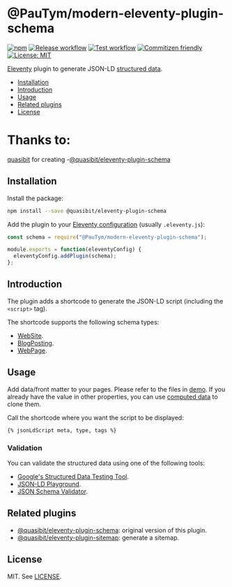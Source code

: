 # @PauTym/modern-eleventy-plugin-schema

[![npm](https://img.shields.io/npm/v/@PauTym/modern-eleventy-plugin-schema)](https://www.npmjs.com/package/@PauTym/modern-eleventy-plugin-schema)
[![Release workflow](https://github.com/PauTym/modern-eleventy-plugin-schema/workflows/Release/badge.svg)](https://github.com/PauTym/modern-eleventy-plugin-schema/actions?query=workflow%3ARelease)
[![Test workflow](https://github.com/PauTym/modern-eleventy-plugin-schema/workflows/Test/badge.svg)](https://github.com/PauTym/modern-eleventy-plugin-schema/actions?query=workflow%3ATest)
[![Commitizen friendly](https://img.shields.io/badge/commitizen-friendly-brightgreen.svg)](http://commitizen.github.io/cz-cli/)
[![License: MIT](https://img.shields.io/badge/License-MIT-yellow.svg)](https://opensource.org/licenses/MIT)

[Eleventy](https://www.11ty.dev/) plugin to generate JSON-LD [structured data](https://schema.org/).

- [Installation](#installation)
- [Introduction](#introduction)
- [Usage](#usage)
- [Related plugins](#related-plugins)
- [License](#license)

# Thanks to:
[quasibit](https://github.com/quasibit) for creating -[@quasibit/eleventy-plugin-schema](https://github.com/quasibit/eleventy-plugin-schema)

## Installation

Install the package:

```sh
npm install --save @quasibit/eleventy-plugin-schema
```

Add the plugin to your [Eleventy configuration](https://www.11ty.dev/docs/config/)
(usually `.eleventy.js`):

```js
const schema = require("@PauTym/modern-eleventy-plugin-schema");

module.exports = function(eleventyConfig) {
  eleventyConfig.addPlugin(schema);
};
```

## Introduction

The plugin adds a shortcode to generate the JSON-LD script (including the `<script>` tag).

The shortcode supports the following schema types:

- [WebSite](https://schema.org/WebSite).
- [BlogPosting](https://schema.org/BlogPosting).
- [WebPage](https://schema.org/WebPage).

## Usage

Add data/front matter to your pages. Please refer to the files in [demo](./demo).
If you already have the value in other properties, you can use
[computed data](https://www.11ty.dev/docs/data-computed/) to clone them.

Call the shortcode where you want the script to be displayed:

```njk
{% jsonLdScript meta, type, tags %}
```

### Validation

You can validate the structured data using one of the following tools:

- [Google's Structured Data Testing Tool](https://search.google.com/structured-data/testing-tool/u/0/).
- [JSON-LD Playground](https://json-ld.org/playground/).
- [JSON Schema Validator](https://www.jsonschemavalidator.net/).

## Related plugins

- [@quasibit/eleventy-plugin-schema](https://github.com/quasibit/eleventy-plugin-schema): original version of this plugin.
- [@quasibit/eleventy-plugin-sitemap](https://github.com/quasibit/eleventy-plugin-sitemap): generate a sitemap.

## License

MIT. See [LICENSE](./LICENSE).
